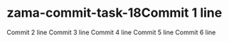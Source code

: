 # zama-commit-task-18Commit 1 line
Commit 2 line
Commit 3 line
Commit 4 line
Commit 5 line
Commit 6 line
